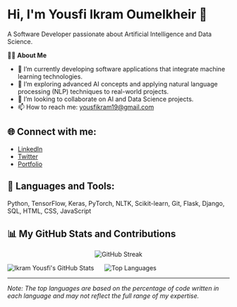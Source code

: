 # Hi, I'm Yousfi Ikram Oumelkheir 👋

A Software Developer passionate about Artificial Intelligence and Data Science.

🙋‍♀️ **About Me**
- 🔭 I’m currently developing software applications that integrate machine learning technologies.
- 🌱 I’m exploring advanced AI concepts and applying natural language processing (NLP) techniques to real-world projects.
- 👯 I’m looking to collaborate on AI and Data Science projects.
- 📫 How to reach me: [yousfikram19@gmail.com](mailto:yousfikram19@gmail.com)

## 🌐 Connect with me:
- [LinkedIn](https://www.linkedin.com/in/your-linkedin-profile)
- [Twitter](https://twitter.com/your-twitter)
- [Portfolio](https://your-portfolio.com)

## 🚀 Languages and Tools:
Python, TensorFlow, Keras, PyTorch, NLTK, Scikit-learn, Git, Flask, Django, SQL, HTML, CSS, JavaScript

## 📊 My GitHub Stats and Contributions

<!-- Centering the GitHub Streak -->
<p align="center">
  <img src="https://github-readme-streak-stats.herokuapp.com/?user=ikramyousfi&hide_border=true&theme=radical" alt="GitHub Streak"/>
</p>

<!-- Displaying GitHub Stats and Top Languages side by side -->
<p >
  <div style="display: inline-block; margin-right: 20px;">
    <img src="https://github-readme-stats.vercel.app/api?username=ikramyousfi&show_icons=true&count_private=true&hide_title=true&hide_border=true&theme=radical" alt="Ikram Yousfi's GitHub Stats"/>
  </div>
  <div style="display: inline-block;">
    <img src="https://github-readme-stats.vercel.app/api/top-langs/?username=ikramyousfi&langs_count=10&hide_title=true&count_private=true&hide_border=true&theme=radical&layout=compact" alt="Top Languages"/>
  </div>
</p>

---

*Note: The top languages are based on the percentage of code written in each language and may not reflect the full range of my expertise.*

